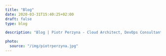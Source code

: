 ```yaml
---
title: "Blog"
date: 2020-03-31T15:40:25+02:00
draft: false
type: blog

description: "Blog | Piotr Perzyna - Cloud Architect, DevOps Consultant"

photo:
  source: "/img/piotrperzyna.jpg"
---
```

